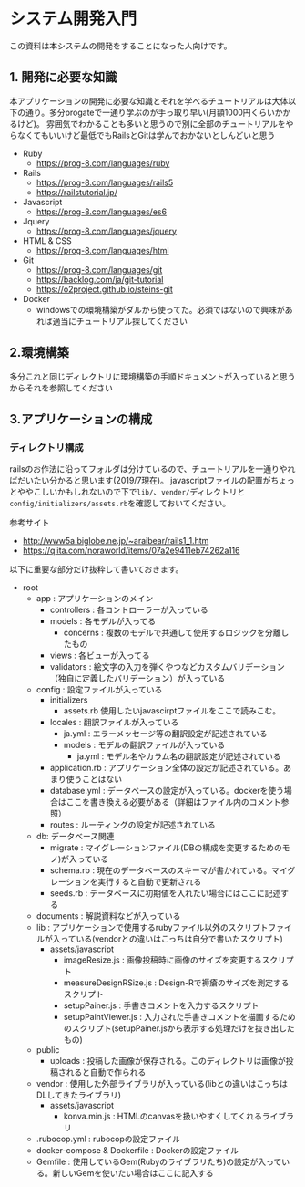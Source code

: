 # システム開発入門
この資料は本システムの開発をすることになった人向けです。

## 1. 開発に必要な知識
本アプリケーションの開発に必要な知識とそれを学べるチュートリアルは大体以下の通り。多分progateで一通り学ぶのが手っ取り早い(月額1000円くらいかかるけど)。
雰囲気でわかることも多いと思うので別に全部のチュートリアルをやらなくてもいいけど最低でもRailsとGitは学んでおかないとしんどいと思う

- Ruby
  - https://prog-8.com/languages/ruby
- Rails
  - https://prog-8.com/languages/rails5
  - https://railstutorial.jp/
- Javascript
  - https://prog-8.com/languages/es6
- Jquery
  - https://prog-8.com/languages/jquery
- HTML & CSS
  - https://prog-8.com/languages/html
- Git
  - https://prog-8.com/languages/git
  - https://backlog.com/ja/git-tutorial
  - https://o2project.github.io/steins-git
- Docker
  - windowsでの環境構築がダルから使ってた。必須ではないので興味があれば適当にチュートリアル探してください

## 2.環境構築
多分これと同じディレクトリに環境構築の手順ドキュメントが入っていると思うからそれを参照してください

## 3.アプリケーションの構成
### ディレクトリ構成
railsのお作法に沿ってフォルダは分けているので、チュートリアルを一通りやればだいたい分かると思います(2019/7現在)。
javascriptファイルの配置がちょっとややこしいかもしれないので下で`lib/`、`vender/`ディレクトリと`config/initializers/assets.rb`を確認しておいてください。

参考サイト
- http://www5a.biglobe.ne.jp/~araibear/rails1_1.htm
- https://qiita.com/noraworld/items/07a2e9411eb74262a116

以下に重要な部分だけ抜粋して書いておきます。
- root
  - app : アプリケーションのメイン
    - controllers : 各コントローラーが入っている
    - models : 各モデルが入ってる
      - concerns : 複数のモデルで共通して使用するロジックを分離したもの
    - views : 各ビューが入ってる
    - validators : 絵文字の入力を弾くやつなどカスタムバリデーション（独自に定義したバリデーション）が入っている
  - config : 設定ファイルが入っている
    - initializers
      - assets.rb 使用したいjavascirptファイルをここで読みこむ。
    - locales : 翻訳ファイルが入っている
      - ja.yml : エラーメッセージ等の翻訳設定が記述されている
      - models : モデルの翻訳ファイルが入っている
        - ja.yml : モデル名やカラム名の翻訳設定が記述されている
    - application.rb : アプリケーション全体の設定が記述されている。あまり使うことはない
    - database.yml : データベースの設定が入っている。dockerを使う場合はここを書き換える必要がある（詳細はファイル内のコメント参照）
    - routes : ルーティングの設定が記述されている
  - db: データベース関連
    - migrate : マイグレーションファイル(DBの構成を変更するためのモノ)が入っている
    - schema.rb : 現在のデータベースのスキーマが書かれている。マイグレーションを実行すると自動で更新される
    - seeds.rb : データベースに初期値を入れたい場合にはここに記述する
  - documents : 解説資料などが入っている
  - lib : アプリケーションで使用するrubyファイル以外のスクリプトファイルが入っている(vendorとの違いはこっちは自分で書いたスクリプト)
    - assets/javascript
      - imageResize.js : 画像投稿時に画像のサイズを変更するスクリプト
      - measureDesignRSize.js : Design-Rで褥瘡のサイズを測定するスクリプト
      - setupPainer.js : 手書きコメントを入力するスクリプト
      - setupPaintViewer.js : 入力された手書きコメントを描画するためのスクリプト(setupPainer.jsから表示する処理だけを抜き出したもの)
  - public
    - uploads : 投稿した画像が保存される。このディレクトリは画像が投稿されると自動で作られる
  - vendor : 使用した外部ライブラリが入っている(libとの違いはこっちはDLしてきたライブラリ)
    - assets/javascript
      - konva.min.js : HTMLのcanvasを扱いやすくしてくれるライブラリ
  - .rubocop.yml : rubocopの設定ファイル
  - docker-compose & Dockerfile : Dockerの設定ファイル
  - Gemfile : 使用しているGem(Rubyのライブラリたち)の設定が入っている。新しいGemを使いたい場合はここに記入する
